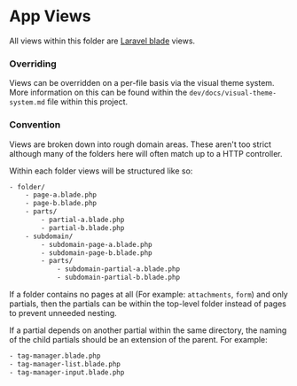 # App Views

All views within this folder are [Laravel blade](https://laravel.com/docs/6.x/blade) views.

### Overriding

Views can be overridden on a per-file basis via the visual theme system.
More information on this can be found within the `dev/docs/visual-theme-system.md`
file within this project.

### Convention

Views are broken down into rough domain areas. These aren't too strict although many of the folders
here will often match up to a HTTP controller. 

Within each folder views will be structured like so:

```txt
- folder/
    - page-a.blade.php
    - page-b.blade.php
    - parts/
        - partial-a.blade.php
        - partial-b.blade.php
    - subdomain/
        - subdomain-page-a.blade.php
        - subdomain-page-b.blade.php
        - parts/
            - subdomain-partial-a.blade.php
            - subdomain-partial-b.blade.php
```

If a folder contains no pages at all (For example: `attachments`, `form`) and only partials, then 
the partials can be within the top-level folder instead of pages to prevent unneeded nesting.

If a partial depends on another partial within the same directory, the naming of the child partials should be an extension of the parent.
For example:

```txt
- tag-manager.blade.php
- tag-manager-list.blade.php
- tag-manager-input.blade.php
```
